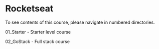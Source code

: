 # Rocketseat
 
To see contents of this course, please navigate in numbered directories.

01_Starter - Starter level course

02_GoStack - Full stack course
